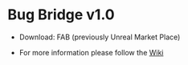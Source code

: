 # Bug Bridge v1.0

- Download: FAB (previously Unreal Market Place)

- For more information please follow the [Wiki](https://github.com/alphawidgets/bugbridge/wiki)
